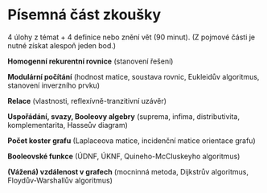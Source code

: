 # Písemná část zkoušky

4 úlohy z témat + 4 definice nebo znění vět (90 minut). (Z pojmové části je nutné získat alespoň jeden bod.)

**Homogenní rekurentní rovnice** (stanovení řešení)

**Modulární počítání** (hodnost matice, soustava rovnic, Eukleidův algoritmus, stanovení inverzního prvku)

**Relace** (vlastnosti, reflexívně-tranzitivní uzávěr)

**Uspořádání, svazy, Booleovy algebry** (suprema, infima, distributivita, komplementarita, Hasseův diagram)

**Počet koster grafu** (Laplaceova matice, incidenční matice orientace grafu)

**Booleovské funkce** (ÚDNF, ÚKNF, Quineho-McCluskeyho algoritmus)

**(Vážená) vzdálenost v grafech** (mocninná metoda, Dijkstrův algoritmus, Floydův-Warshallův algoritmus)
